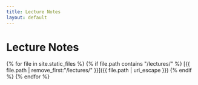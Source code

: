 ```yaml
---
title: Lecture Notes
layout: default
---
```


# Lecture Notes

{% for file in site.static_files %}
{% if file.path contains "/lectures/" %}
[{{ file.path | remove_first:"/lectures/" }}]({{ file.path | uri_escape }})
{% endif %}
{% endfor %}
